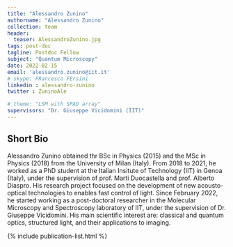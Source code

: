 ```yaml
---
title: "Alessandro Zunino"
authorname: "Alessandro Zunino"
collection: team
header:
  teaser: AlessandroZunino.jpg
tags: post-doc
tagline: Postdoc Fellow
subject: "Quantum Microscopy"
date: 2022-02-15
email: 'alessandro.zunino@iit.it'
# skype: FRancesco FErsini
linkedin : alessandro-zunino
twitter : ZuninoAle

# theme: "LSM with SPAD array"
supervisors: "Dr. Giuseppe Vicidomini (IIT)"
---
```


<h2>Short Bio</h2>
<p align= "justify">

Alessandro Zunino obtained thr BSc in Physics (2015) and the MSc in Physics (2018) from the University of Milan (Italy). From 2018 to 2021, he worked as a PhD student at the Italian Insitute of Technology (IIT) in Genoa (Italy), under the supervision of prof. Marti Duocastella and prof. Alberto Diaspro. His research project focused on the development of new acousto-optical technologies to enables fast control of light. Since February 2022, he started working as a post-doctoral researcher in the Molecular Microscopy and Spectroscopy laboratory of IIT, under the supervision of Dr. Giuseppe Vicidomini. His main scientific interest are: classical and quantum optics, structured light, and their applications to imaging.
 
<!---{% include author-research-themes.html %}--->
<!---{% include team-member-collaborators.html %}--->
{% include publication-list.html %}
